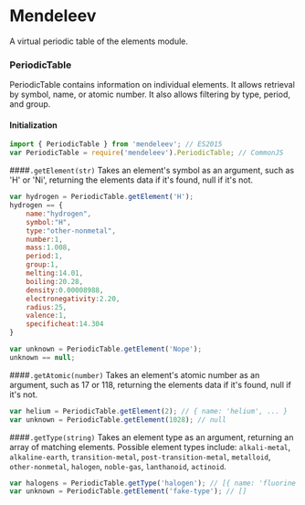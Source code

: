 # Mendeleev
A virtual periodic table of the elements module.

### PeriodicTable
PeriodicTable contains information on individual elements.
It allows retrieval by symbol, name, or atomic number.
It also allows filtering by type, period, and group.

#### Initialization
```js
import { PeriodicTable } from 'mendeleev'; // ES2015
var PeriodicTable = require('mendeleev').PeriodicTable; // CommonJS
```

####`.getElement(str)`
Takes an element's symbol as an argument, such as 'H' or 'Ni', returning the elements data if it's found, null if it's not.
```js
var hydrogen = PeriodicTable.getElement('H');
hydrogen == {  
    name:"hydrogen",
    symbol:"H",
    type:"other-nonmetal",
    number:1,
    mass:1.008,
    period:1,
    group:1,
    melting:14.01,
    boiling:20.28,
    density:0.00008988,
    electronegativity:2.20,
    radius:25,
    valence:1,
    specificheat:14.304
}

var unknown = PeriodicTable.getElement('Nope');
unknown == null;
```
####`.getAtomic(number)`
Takes an element's atomic number as an argument, such as 17 or 118, returning the elements data if it's found, null if it's not.
```js
var helium = PeriodicTable.getElement(2); // { name: 'helium', ... }
var unknown = PeriodicTable.getElement(1028); // null
```

####`.getType(string)`
Takes an element type as an argument, returning an array of matching elements.
Possible element types include: `alkali-metal`, `alkaline-earth`, `transition-metal`, `post-transition-metal`, `metalloid`, `other-nonmetal`, `halogen`, `noble-gas`, `lanthanoid`, `actinoid`. 
```js
var halogens = PeriodicTable.getType('halogen'); // [{ name: 'fluorine', ... }, { name: 'chlorine', ... }, ...]
var unknown = PeriodicTable.getElement('fake-type'); // []
```
